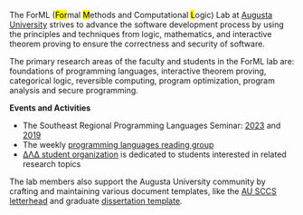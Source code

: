 The ForML (<mark>For</mark>mal <mark>M</mark>ethods and Computational <mark>L</mark>ogic) Lab 
at [Augusta University](https://www.augusta.edu) strives to advance the software
development process by using the principles and techniques from
logic, mathematics, and interactive theorem proving to
ensure the correctness and security of software.

The primary research areas of the faculty and students in the ForML
lab are: foundations of programming languages, interactive theorem
proving, categorical logic, reversible computing, program optimization, 
program analysis and secure programming.

**Events and Activities**

* The Southeast Regional Programming Languages Seminar: [2023](https://the-au-forml-lab.github.io/SERPL/events/2023/) and [2019](https://the-au-forml-lab.github.io/SERPL2019/)  
* The weekly [programming languages reading group](https://the-au-forml-lab.github.io/plgroup/)
* [ΔΛΔ student organization](https://augusta.presence.io/organization/delta-lambda-delta)
  is dedicated to students interested in related research topics

The lab members also support the Augusta University community by crafting and maintaining various document templates, like 
the [AU SCCS letterhead](https://github.com/the-au-forml-lab/au_ccs_letterhead_template) and
graduate [dissertation template](https://github.com/the-au-forml-lab/au_ccs_dissertation_template).



